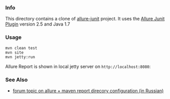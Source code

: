 ### Info
This directory contains a clone of [allure-junit](https://github.com/allure-examples/allure-junit-example) project.
It uses the [Allure Junit Plugin](http://wiki.qatools.ru/display/AL/Allure+Maven+Plugin) version 2.5 and Java 1.7

### Usage
```
mvn clean test
mvn site
mvn jetty:run
```
Allure Report is shown in local jetty server on `http://localhost:8080`:

### See Also 

* [forum topic on allure + maven report direcory configuration (in Russian)](https://automated-testing.info/t/maven-allure-directory-allure-results-not-found/21598/15)
